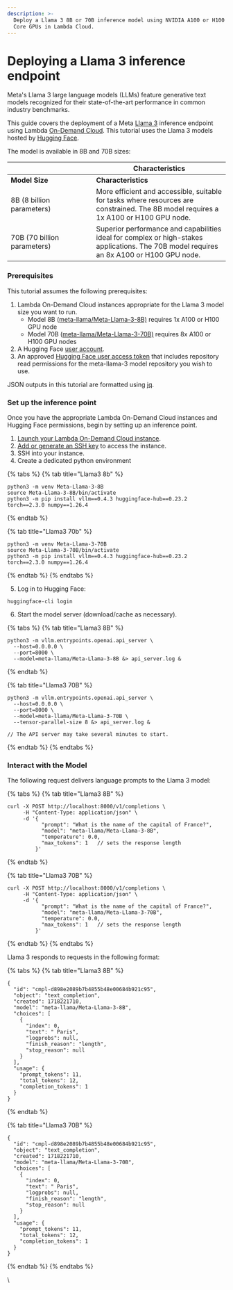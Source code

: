 ```yaml
---
description: >-
  Deploy a Llama 3 8B or 70B inference model using NVIDIA A100 or H100 Tensor
  Core GPUs in Lambda Cloud.
---
```


# Deploying a Llama 3 inference endpoint

Meta's Llama 3 large language models (LLMs) feature generative text models recognized for their state-of-the-art performance in common industry benchmarks.

This guide covers the deployment of a Meta [Llama 3](https://llama.meta.com/llama3/) inference endpoint using Lambda [On-Demand Cloud](https://lambdalabs.com/service/gpu-cloud?matchtype=e\&adgroup=139570741638\&feeditemid=\&loc\_interest\_ms=\&loc\_physical\_ms=9032105\&network=g\&device=c\&devicemodel=\&adposition=\&utm\_source=google\&utm\_campaign=Google\_Search\_Cloud-Brand\&utm\_medium=search\&utm\_term=lambda%20cloud\&utm\_content=663507124275\&hsa\_acc=1731978716\&hsa\_cam=17699749392\&hsa\_grp=139570741638\&hsa\_ad=663507124275\&hsa\_src=g\&hsa\_tgt=kwd-471840650836\&hsa\_kw=lambda%20cloud\&hsa\_mt=e\&hsa\_net=adwords\&hsa\_ver=3\&gad\_source=1\&gclid=Cj0KCQjwv7O0BhDwARIsAC0sjWOQfweLVRQ3l5eQWVIJ-tkEvBWur-D5Egh8ftxZawK5Q1o65GWpeF4aAre\_EALw\_wcB). This tutorial uses the Llama 3 models hosted by [Hugging Face](https://huggingface.co/meta-llama/Meta-Llama-3-8B).

The model is available in 8B and 70B sizes:

<table data-header-hidden><thead><tr><th width="181"></th><th>Characteristics</th></tr></thead><tbody><tr><td><strong>Model Size</strong></td><td><strong>Characteristics</strong></td></tr><tr><td>8B (8 billion parameters)</td><td>More efficient and accessible, suitable for tasks where resources are constrained. The 8B model requires a 1x A100 or H100 GPU node.</td></tr><tr><td>70B (70 billion parameters)</td><td>Superior performance and capabilities ideal for complex or high-stakes applications. The 70B model requires an 8x A100 or H100 GPU node.</td></tr></tbody></table>

### Prerequisites

This tutorial assumes the following prerequisites:&#x20;

1. Lambda On-Demand Cloud instances appropriate for the Llama 3 model size you want to run.&#x20;
   * Model 8B ([meta-llama/Meta-Llama-3-8B)](https://huggingface.co/meta-llama/Meta-Llama-3-8B) requires 1x A100 or H100 GPU node&#x20;
   * Model 70B ([meta-llama/Meta-Llama-3-70B)](https://huggingface.co/meta-llama/Meta-Llama-3-70B) requires 8x A100 or H100 GPU nodes
2. A Hugging Face [user account](https://huggingface.co/join).&#x20;
3. An approved [Hugging Face user access token](https://huggingface.co/docs/hub/en/security-tokens) that includes repository read permissions for the meta-llama-3 model repository you wish to use.

JSON outputs in this tutorial are formatted using [jq](https://jqlang.github.io/jq/).

### Set up the inference point

Once you have the appropriate Lambda On-Demand Cloud instances and Hugging Face permissions, begin by setting up an inference point.&#x20;

1. [Launch your Lambda On-Demand Cloud instance](https://cloud.lambdalabs.com/sign-up).
2. [Add or generate an SSH key](https://docs.lambdalabs.com/on-demand-cloud/dashboard#launch-instances) to access the instance.
3. SSH into your instance.
4. Create a dedicated python environment

{% tabs %}
{% tab title="Llama3 8b" %}
```
python3 -m venv Meta-Llama-3-8B
source Meta-Llama-3-8B/bin/activate
python3 -m pip install vllm==0.4.3 huggingface-hub==0.23.2 torch==2.3.0 numpy==1.26.4
```
{% endtab %}

{% tab title="Llama3 70b" %}
```
python3 -m venv Meta-Llama-3-70B
source Meta-Llama-3-70B/bin/activate
python3 -m pip install vllm==0.4.3 huggingface-hub==0.23.2 torch==2.3.0 numpy==1.26.4
```
{% endtab %}
{% endtabs %}

5. Log in to Hugging Face:

```
huggingface-cli login
```

6. Start the model server (download/cache as necessary).&#x20;

{% tabs %}
{% tab title="Llama3 8B" %}
```
python3 -m vllm.entrypoints.openai.api_server \
  --host=0.0.0.0 \
  --port=8000 \
  --model=meta-llama/Meta-Llama-3-8B &> api_server.log & 
```
{% endtab %}

{% tab title="Llama3 70B" %}
```
python3 -m vllm.entrypoints.openai.api_server \
  --host=0.0.0.0 \
  --port=8000 \
  --model=meta-llama/Meta-Llama-3-70B \
  --tensor-parallel-size 8 &> api_server.log &

// The API server may take several minutes to start.
```
{% endtab %}
{% endtabs %}

### Interact with the Model

The following request delivers language prompts to the Llama 3 model:

{% tabs %}
{% tab title="Llama3 8B" %}
```
curl -X POST http://localhost:8000/v1/completions \
     -H "Content-Type: application/json" \
     -d '{
           "prompt": "What is the name of the capital of France?",
           "model": "meta-llama/Meta-Llama-3-8B",
           "temperature": 0.0,
           "max_tokens": 1   // sets the response length
         }'
```
{% endtab %}

{% tab title="Llama3 70B" %}
```
curl -X POST http://localhost:8000/v1/completions \
     -H "Content-Type: application/json" \
     -d '{
           "prompt": "What is the name of the capital of France?",
           "model": "meta-llama/Meta-Llama-3-70B",
           "temperature": 0.0,
           "max_tokens": 1   // sets the response length
         }'
```
{% endtab %}
{% endtabs %}

Llama 3 responds to requests in the following format:

{% tabs %}
{% tab title="Llama3 8B" %}
```
{
  "id": "cmpl-d898e2089b7b4855b48e00684b921c95",
  "object": "text_completion",
  "created": 1718221710,
  "model": "meta-llama/Meta-Llama-3-8B",
  "choices": [
    {
      "index": 0,
      "text": " Paris",
      "logprobs": null,
      "finish_reason": "length",
      "stop_reason": null
    }
  ],
  "usage": {
    "prompt_tokens": 11,
    "total_tokens": 12,
    "completion_tokens": 1
  }
}
```
{% endtab %}

{% tab title="Llama3 70B" %}
```
{
  "id": "cmpl-d898e2089b7b4855b48e00684b921c95",
  "object": "text_completion",
  "created": 1718221710,
  "model": "meta-llama/Meta-Llama-3-70B",
  "choices": [
    {
      "index": 0,
      "text": " Paris",
      "logprobs": null,
      "finish_reason": "length",
      "stop_reason": null
    }
  ],
  "usage": {
    "prompt_tokens": 11,
    "total_tokens": 12,
    "completion_tokens": 1
  }
}
```
{% endtab %}
{% endtabs %}

\
